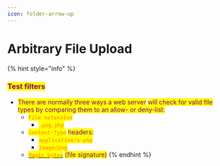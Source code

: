 ```yaml
---
icon: folder-arrow-up
---
```


# Arbitrary File Upload

{% hint style="info" %}
### <mark style="color:purple;">Test filters</mark>

* <mark style="color:purple;">There are normally three ways a web server</mark> <mark style="color:purple;">will check for valid file types by comparing them to an allow- or deny-list:</mark>
  * <mark style="color:orange;">**`File extension`**</mark>
    * <mark style="color:orange;">**`.png.php`**</mark>
  * <mark style="color:orange;">**`Content-Type`**</mark> <mark style="color:purple;">headers:</mark>
    * <mark style="color:orange;">**`application/x-php`**</mark>
    * <mark style="color:orange;">**`image/png`**</mark>
  * [<mark style="color:orange;">**`Magic bytes`**</mark>](https://en.wikipedia.org/wiki/List_of_file_signatures) <mark style="color:purple;">(file signature)</mark>
{% endhint %}

